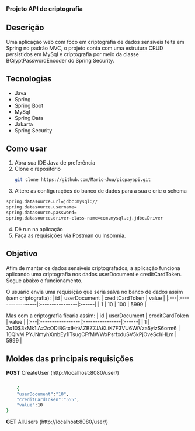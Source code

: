 ###  Projeto API de criptografia
## Descrição
Uma aplicação web com foco em criptografia de dados sensíveis feita em Spring no padrão MVC, o projeto conta com uma estrutura CRUD persistidos em MySql e criptografia por meio da classe BCryptPasswordEncoder do Spring Security. 

## Tecnologias
- Java
- Spring
- Spring Boot
- MySql
- Spring Data
- Jakarta
- Spring Security

## Como usar
1. Abra sua IDE Java de preferência
2. Clone o repositório
   ```sh
   git clone https://github.com/Mario-Juu/picpayapi.git
   ```
3. Altere as configurações do banco de dados para a sua e crie o schema
```sh
spring.datasource.url=jdbc:mysql://
spring.datasource.username=
spring.datasource.password=
spring.datasource.driver-class-name=com.mysql.cj.jdbc.Driver
```
4. Dê run na aplicação
5. Faça as requisições via Postman ou Insomnia.

## Objetivo 
Afim de manter os dados sensíveis criptografados, a aplicação funciona aplicando uma criptografia nos dados userDocument e creditCardToken. Segue abaixo o funcionamento.

O usuário envia uma requisição que seria salva no banco de dados assim (sem criptografia):
| id | userDocument     | creditCardToken | value |
|:---|:-----------------|:----------------|:------|
| 1  | 10 | 100      | 5999  |

Mas com a criptografia ficaria assim:
| id | userDocument     | creditCardToken | value |
|:---|:-----------------|:----------------|:------|
| 1  | $2a$10$3xMk1lAz2cODIBGtxIHnV.ZBZ7JAKLiK7F3VU6WiVza5ylzS6orm6 | $10$QivM.PYJNmyhXmbEy1lTsugCFfMWWxPsrfxduSV5kPjOveScI/HLm        | 5999  |


## Moldes das principais requisições
**POST** CreateUser (http://localhost:8080/user/)
```sh

	{
	"userDocument":"10",
	"creditCardToken":"555",
	"value":10
}
```
**GET** AllUsers (http://localhost:8080/user/)



 
